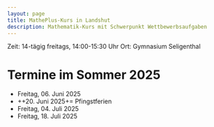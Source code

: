 ```yaml
---
layout: page
title: MathePlus-Kurs in Landshut
description: Mathematik-Kurs mit Schwerpunkt Wettbewerbsaufgaben
---
```


Zeit: 14-tägig freitags, 14:00-15:30 Uhr
Ort: Gymnasium Seligenthal

# Termine im Sommer 2025

- Freitag, 06. Juni 2025
- ++20. Juni 2025+= Pfingstferien
- Freitag, 04. Juli 2025
- Freitag, 18. Juli 2025
